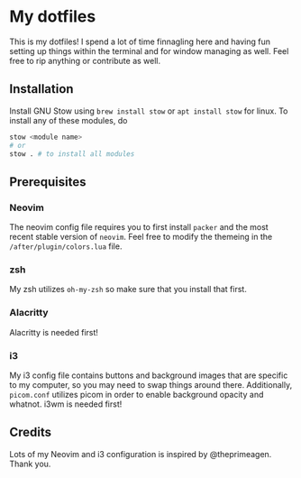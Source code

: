 # My dotfiles
This is my dotfiles! I spend a lot of time finnagling here and having fun setting up things within the terminal and for window managing as well.
Feel free to rip anything or contribute as well.

## Installation
Install GNU Stow using `brew install stow` or `apt install stow` for linux. To install any of these modules, do
```bash
stow <module name>
# or
stow . # to install all modules
```

## Prerequisites

### Neovim
The neovim config file requires you to first install `packer` and the most recent stable version of `neovim`.
Feel free to modify the themeing in the `/after/plugin/colors.lua` file.

### zsh
My zsh utilizes `oh-my-zsh` so make sure that you install that first.

### Alacritty
Alacritty is needed first!

### i3
My i3 config file contains buttons and background images that are specific to my computer, so you may need to swap things around there.
Additionally, `picom.conf` utilizes picom in order to enable background opacity and whatnot.
i3wm is needed first!


## Credits
Lots of my Neovim and i3 configuration is inspired by @theprimeagen. Thank you.


